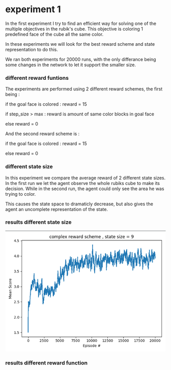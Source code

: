 # experiment 1

In the first experiment I try to find an efficient way for solving one of the multiple objectives in the rubik's cube.
This objective is coloring 1 predefined face of the cube all the same color.

In these experiments we will look for the best reward scheme and state representation to do this.

We ran both experiments for 20000 runs, with the only differance being some changes in the network to let it support the smaller size.



### different reward funtions
The experiments are performed using 2 different reward schemes, the first being :

if the goal face is colored : reward = 15

if step_size > max : reward is amount of same color blocks in goal face

else reward = 0


And the second reward scheme is :

if the goal face is colored : reward = 15

else reward = 0

### different state size
In this experiment we compare the average reward of 2 different state sizes.
In the first run we let the agent observe the whole rubiks cube to make its decision.
While in the second run, the agent could only see the area he was trying to color.

This causes the state space to dramaticly decrease, but also gives the agent an uncomplete representation of the state.



### results different state size
![Alt text](https://raw.githubusercontent.com/JasperBusschers/multi-objective-Rubik-s-cube/master/experiment1/Screenshot%20from%202019-01-20%2019-09-07.png  "Title")

### results different reward function
